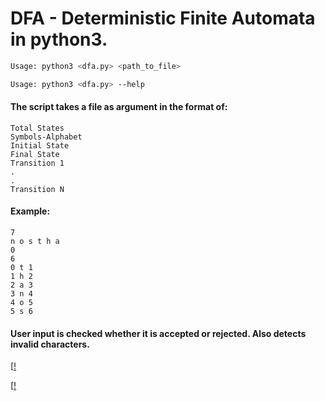 # DFA - Deterministic Finite Automata in python3.

```sh
Usage: python3 <dfa.py> <path_to_file>
```
```sh 
Usage: python3 <dfa.py> --help
```
#### The script takes a file as argument in the format of: 

```
Total States
Symbols-Alphabet
Initial State
Final State
Transition 1
.
.
Transition N
```

#### Example:
```
7
n o s t h a  
0
6 	
0 t 1
1 h 2
2 a 3
3 n 4
4 o 5
5 s 6
```
#### User input is checked whether it is accepted or rejected. Also detects invalid characters.

[[!](./images/auto1.png)

[[!](./images/auto2.png)
